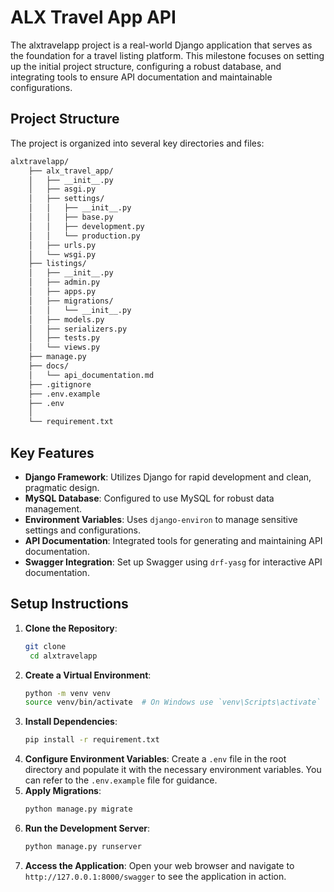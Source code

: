 # ALX Travel App API
The alxtravelapp project is a real-world Django application that serves as the foundation for a travel listing platform. This milestone focuses on setting up the initial project structure, configuring a robust database, and integrating tools to ensure API documentation and maintainable configurations.

## Project Structure
The project is organized into several key directories and files:
```bash
alxtravelapp/
    ├── alx_travel_app/
    │   ├── __init__.py
    │   ├── asgi.py
    │   ├── settings/
    │   │   ├── __init__.py
    │   │   ├── base.py
    │   │   ├── development.py
    │   │   └── production.py
    │   ├── urls.py
    │   └── wsgi.py
    ├── listings/
    │   ├── __init__.py
    │   ├── admin.py
    │   ├── apps.py
    │   ├── migrations/
    │   │   └── __init__.py
    │   ├── models.py
    │   ├── serializers.py
    │   ├── tests.py
    │   └── views.py
    ├── manage.py
    ├── docs/
    │   └── api_documentation.md
    ├── .gitignore
    ├── .env.example
    ├── .env
    │
    └── requirement.txt

```

## Key Features
- **Django Framework**: Utilizes Django for rapid development and clean, pragmatic design.
- **MySQL Database**: Configured to use MySQL for robust data management.
- **Environment Variables**: Uses `django-environ` to manage sensitive settings and configurations.
- **API Documentation**: Integrated tools for generating and maintaining API documentation.
- **Swagger Integration**: Set up Swagger using `drf-yasg` for interactive API documentation.

## Setup Instructions
1. **Clone the Repository**:
   ```bash
   git clone
    cd alxtravelapp
    ```
2. **Create a Virtual Environment**:
    ```bash
    python -m venv venv
    source venv/bin/activate  # On Windows use `venv\Scripts\activate`
    ```
3. **Install Dependencies**:
    ```bash
    pip install -r requirement.txt
    ```
4. **Configure Environment Variables**:
Create a `.env` file in the root directory and populate it with the necessary environment variables. You can refer to the `.env.example` file for guidance.
5. **Apply Migrations**:
    ```bash
    python manage.py migrate
    ```
6. **Run the Development Server**:
    ```bash
    python manage.py runserver
    ```
7. **Access the Application**:
   Open your web browser and navigate to `http://127.0.0.1:8000/swagger` to see the application in action.
